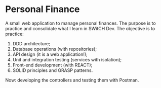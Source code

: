 # Personal Finance

A small web application to manage personal finances. 
The purpose is to practice and consolidate what I learn in SWitCH Dev.
The objective is to practice:
1. DDD architecture;
2. Database operations (with repositories);
3. API design (it is a web application!);
4. Unit and integration testing (services with isolation);
5. Front-end development (with REACT);
6. SOLID principles and GRASP patterns.

Now: developing the controllers and testing them with Postman.
